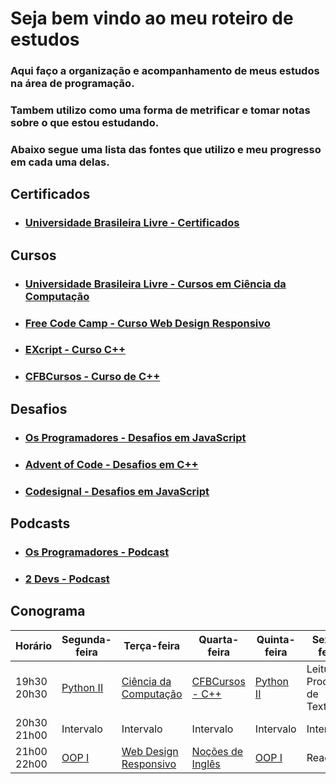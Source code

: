 # Seja bem vindo ao meu roteiro de estudos

### Aqui faço a organização e acompanhamento de meus estudos na área de programação.

### Tambem utilizo como uma forma de metrificar e tomar notas sobre o que estou estudando.

### Abaixo segue uma lista das fontes que utilizo e meu progresso em cada uma delas.

## Certificados
  
- ### [Universidade Brasileira Livre - Certificados](https://github.com/ValdineiJunior/roteiro-de-estudos/issues/51)

## Cursos
  
- ### [Universidade Brasileira Livre  - Cursos em Ciência da Computação](https://github.com/ValdineiJunior/roteiro-de-estudos/issues/1)

- ### [Free Code Camp - Curso Web Design Responsivo](https://github.com/ValdineiJunior/roteiro-de-estudos/issues/2)

- ### [EXcript - Curso C++](https://github.com/ValdineiJunior/roteiro-de-estudos/issues/26)

- ### [CFBCursos - Curso de C++](https://github.com/ValdineiJunior/roteiro-de-estudos/issues/31)

## Desafios

- ### [Os Programadores - Desafios em JavaScript](https://github.com/ValdineiJunior/roteiro-de-estudos/issues/3)

- ### [Advent of Code - Desafios em C++](https://github.com/ValdineiJunior/roteiro-de-estudos/issues/27)

- ### [Codesignal - Desafios em JavaScript](https://github.com/ValdineiJunior/roteiro-de-estudos/issues/40)
  
## Podcasts

- ### [Os Programadores - Podcast](https://github.com/ValdineiJunior/roteiro-de-estudos/issues/6)
- ### [2 Devs - Podcast](https://github.com/ValdineiJunior/roteiro-de-estudos/issues/7)


## Conograma

| Horário     | Segunda-feira            | Terça-feira         | Quarta-feira      | Quinta-feira | Sexta-feira                 |
|-------------|------------------------|-----------------------|------------------|--------------|------------------------------|
| 19h30 20h30 | [Python II](https://pt.coursera.org/learn/ciencia-computacao-python-conceitos-2) | [Ciência da Computação](https://ead.napratica.org.br/enrollments) | [CFBCursos - C++](https://www.youtube.com/playlist?list=PLx4x_zx8csUjczg1qPHavU1vw1IkBcm40)  | [Python II](https://pt.coursera.org/learn/ciencia-computacao-python-conceitos-2)    | Leitura e Produção de Textos |
| 20h30 21h00 | Intervalo              | Intervalo             | Intervalo        | Intervalo    | Intervalo                    |
| 21h00 22h00 | [OOP I](https://www.coursera.org/learn/lab-poo-parte-1)              | [Web Design Responsivo](https://www.freecodecamp.org/learn/2022/responsive-web-design/) | [Noções de Inglês](https://www.youtube.com/playlist?list=PLxI8Can9yAHeYb4-3dXwiY2Z9VdqhnqpM) | [OOP I](https://www.coursera.org/learn/lab-poo-parte-1)        | React         |
